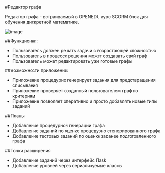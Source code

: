 #Редактор графа

Редактор графа - встраиваемый в OPENEDU курс SCORM блок для обучения дискретной математике.

![image](https://github.com/Saw4uk/Graph-Editor/assets/87923228/84f84c02-4142-4818-b06a-0cdaf79b0e11)

##Функционал:
 - Пользователь должен решать задачи с возрастающей сложностью
 - Пользователь в процессе решения может создавать свой граф
 - Пользователь может редактировать уже готовые графы
   
##Возможности приложения:
 - Приложение процедурно генерирует задания для предотвращения списывания
 - Приложение проверяет созданный пользователем граф по критериям
 - Приложение позволяет оперативно и просто добавлять новые типы заданий

##Планы
 - Добавление процедурной генерации графа
 - Добавление заданий по оценке процедурно сгенерированного графа
 - Добавление тестовых заданий по оценке заранее подготовленного графа

##Точки расширения
 - Добавление заданий через интерфейс ITask
 - Добавление уровней через сериализуемые классы 
